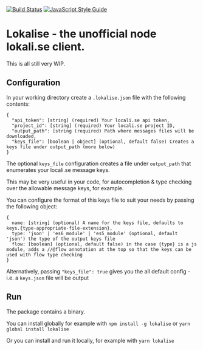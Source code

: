 [![Build Status](https://travis-ci.org/carlossless/lokalise.svg?branch=master)](https://travis-ci.org/carlossless/lokalise) [![JavaScript Style Guide](https://img.shields.io/badge/code_style-standard-brightgreen.svg)](https://standardjs.com)


# Lokalise - the unofficial node lokali.se client.

This is all still very WIP.

## Configuration

In your working directory create a `.lokalise.json` file with the following contents:

```
{
  "api_token": [string] (required) Your locali.se api token,
  "project_id": [string] (required) Your locali.se project ID,
  "output_path": [string (required) Path where messages files will be downloaded,
  "keys_file": [boolean | object] (optional, default false) Creates a keys file under output_path (more below)
}
```

The optional `keys_file` configuration creates a file under `output_path` that enumerates your locali.se message keys.

This may be very useful in your code, for autocompletion & type checking over the allowable message keys, for example.

You can configure the format of this keys file to suit your needs by passing the following object:

```
{
  name: [string] (optional) A name for the keys file, defaults to keys.{type-appropriate-file-extension},
  type: 'json' | 'es6_module' | 'es5_module' (optional, default 'json') the type of the output keys file
  flow: [boolean] (optional, default false) in the case {type} is a js module, adds a //@flow annotation at the top so that the keys can be used with flow type checking
}
```

Alternatively, passing `"keys_file": true` gives you the all default config - i.e. a `keys.json` file will be output

## Run

The package contains a binary.

You can install globally for example with `npm install -g lokalise` or `yarn global install lokalise`

Or you can install and run it locally, for example with `yarn lokalise`
